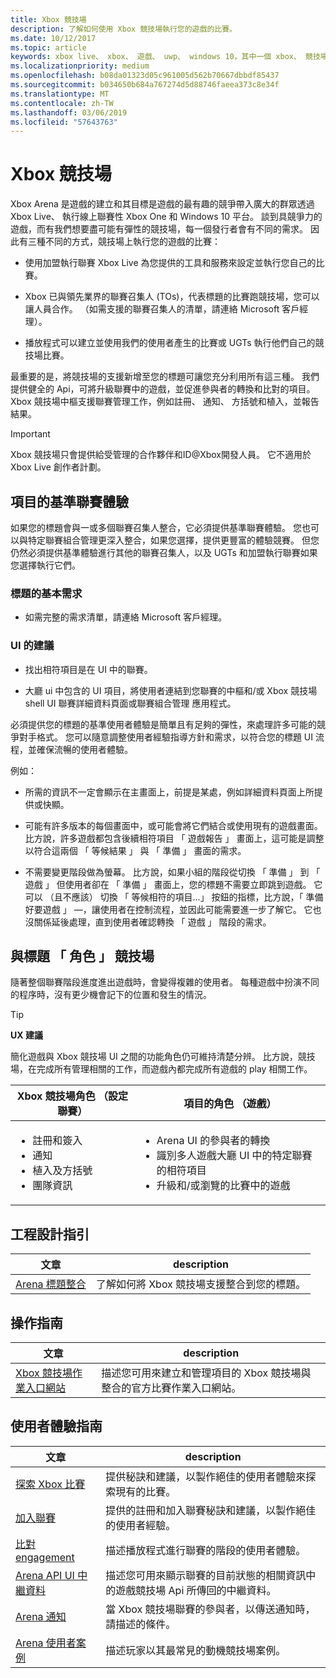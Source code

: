 ```yaml
---
title: Xbox 競技場
description: 了解如何使用 Xbox 競技場執行您的遊戲的比賽。
ms.date: 10/12/2017
ms.topic: article
keywords: xbox live、 xbox、 遊戲、 uwp、 windows 10，其中一個 xbox、 競技場，聯賽、 ux
ms.localizationpriority: medium
ms.openlocfilehash: b08da01323d05c961005d562b70667dbbdf85437
ms.sourcegitcommit: b034650b684a767274d5d88746faeea373c8e34f
ms.translationtype: MT
ms.contentlocale: zh-TW
ms.lasthandoff: 03/06/2019
ms.locfileid: "57643763"
---
```

# <a name="xbox-arena"></a>Xbox 競技場

Xbox Arena 是遊戲的建立和其目標是遊戲的最有趣的競爭帶入廣大的群眾透過 Xbox Live、 執行線上聯賽性 Xbox One 和 Windows 10 平台。
談到具競爭力的遊戲，而有我們想要盡可能有彈性的競技場，每一個發行者會有不同的需求。 因此有三種不同的方式，競技場上執行您的遊戲的比賽：

* 使用加盟執行聯賽 Xbox Live 為您提供的工具和服務來設定並執行您自己的比賽。

* Xbox 已與領先業界的聯賽召集人 (TOs)，代表標題的比賽跑競技場，您可以讓人員合作。 （如需支援的聯賽召集人的清單，請連絡 Microsoft 客戶經理）。

* 播放程式可以建立並使用我們的使用者產生的比賽或 UGTs 執行他們自己的競技場比賽。

最重要的是，將競技場的支援新增至您的標題可讓您充分利用所有這三種。 我們提供健全的 Api，可將升級聯賽中的遊戲，並促進參與者的轉換和比對的項目。 Xbox 競技場中樞支援聯賽管理工作，例如註冊、 通知、 方括號和植入，並報告結果。

> [!IMPORTANT]  
> Xbox 競技場只會提供給受管理的合作夥伴和ID@Xbox開發人員。 它不適用於 Xbox Live 創作者計劃。

## <a name="a-titles-baseline-tournament-experience"></a>項目的基準聯賽體驗

如果您的標題會與一或多個聯賽召集人整合，它必須提供基準聯賽體驗。 您也可以與特定聯賽組合管理更深入整合，如果您選擇，提供更豐富的體驗競賽。 但您仍然必須提供基準體驗進行其他的聯賽召集人，以及 UGTs 和加盟執行聯賽如果您選擇執行它們。

### <a name="baseline-requirements-for-a-title"></a>標題的基本需求

* 如需完整的需求清單，請連絡 Microsoft 客戶經理。

### <a name="ui-recommendations"></a>UI 的建議

* 找出相符項目是在 UI 中的聯賽。

* 大廳 ui 中包含的 UI 項目，將使用者連結到您聯賽的中樞和/或 Xbox 競技場 shell UI 聯賽詳細資料頁面或聯賽組合管理 應用程式。



必須提供您的標題的基準使用者體驗是簡單且有足夠的彈性，來處理許多可能的競爭對手格式。 您可以隨意調整使用者經驗指導方針和需求，以符合您的標題 UI 流程，並確保流暢的使用者體驗。

例如：

* 所需的資訊不一定會顯示在主畫面上，前提是某處，例如詳細資料頁面上所提供或快顯。

* 可能有許多版本的每個畫面中，或可能會將它們結合或使用現有的遊戲畫面。 比方說，許多遊戲都包含後續相符項目 「 遊戲報告 」 畫面上，這可能是調整以符合這兩個 「 等候結果 」 與 「 準備 」 畫面的需求。

* 不需要變更階段做為螢幕。 比方說，如果小組的階段從切換 「 準備 」 到 「 遊戲 」 但使用者卻在 「 準備 」 畫面上，您的標題不需要立即跳到遊戲。 它可以 （且不應該） 切換 「 等候相符的項目...」 按鈕的指標，比方說，「 準備好要遊戲 」 —，讓使用者在控制流程，並因此可能需要進一步了解它。 它也沒關係延後處理，直到使用者確認轉換 「 遊戲 」 階段的需求。


## <a name="arena-vs-title-roles"></a>與標題 「 角色 」 競技場

隨著整個聯賽階段進度進出遊戲時，會變得複雜的使用者。 每種遊戲中扮演不同的程序時，沒有更少機會記下的位置和發生的情況。

> [!TIP]
> **UX 建議**  
>
> 簡化遊戲與 Xbox 競技場 UI 之間的功能角色仍可維持清楚分辨。 比方說，競技場，在完成所有管理相關的工作，而遊戲內都完成所有遊戲的 play 相關工作。

Xbox 競技場角色 （設定聯賽）   | 項目的角色 （遊戲）
--- | ---
<ul><li>註冊和簽入</li><li>通知</li><li>植入及方括號</li><li>團隊資訊</li></ul> |     <ul><li>Arena UI 的參與者的轉換</li><li>識別多人遊戲大廳 UI 中的特定聯賽的相符項目</li><li>升級和/或瀏覽的比賽中的遊戲</li></ul>

## <a name="engineering-guidance"></a>工程設計指引

文章 | description
--- | ---
[Arena 標題整合](arena-title-integration.md) | 了解如何將 Xbox 競技場支援整合到您的標題。

## <a name="operations-guidance"></a>操作指南

文章 | description
--- | ---
[Xbox 競技場作業入口網站](operations-portal.md) | 描述您可用來建立和管理項目的 Xbox 競技場與整合的官方比賽作業入口網站。

## <a name="user-experience-guidance"></a>使用者體驗指南

文章 | description
--- | ---
[探索 Xbox 比賽](discovering-xbox-tournaments.md) | 提供秘訣和建議，以製作絕佳的使用者體驗來探索現有的比賽。
[加入聯賽](arena-ux-join-tournament.md)  |  提供的註冊和加入聯賽秘訣和建議，以製作絕佳的使用者經驗。
[比對 engagement](arena-ux-match-engagement.md) | 描述播放程式進行聯賽的階段的使用者體驗。
[Arena API UI 中繼資料](arena-apis-metadata.md)  | 描述您可用來顯示聯賽的目前狀態的相關資訊中的遊戲競技場 Api 所傳回的中繼資料。
[Arena 通知](arena-notifications.md)  | 當 Xbox 競技場聯賽的參與者，以傳送通知時，請描述的條件。
[Arena 使用者案例](arena-user-scenarios.md)  | 描述玩家以其最常見的動機競技場案例。

